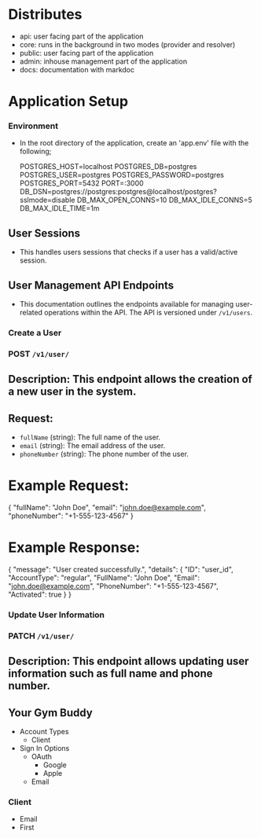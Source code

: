 # Distributes

- api: user facing part of the application
- core: runs in the background in two modes (provider and resolver)
- public: user facing part of the application
- admin: inhouse management part of the application
- docs: documentation with markdoc

# Application Setup

### Environment
- In the root directory of the application, create an 'app.env' file with the following;

  POSTGRES_HOST=localhost
  POSTGRES_DB=postgres
  POSTGRES_USER=postgres
  POSTGRES_PASSWORD=postgres
  POSTGRES_PORT=5432
  PORT=:3000
  DB_DSN=postgres://postgres:postgres@localhost/postgres?sslmode=disable
  DB_MAX_OPEN_CONNS=10
  DB_MAX_IDLE_CONNS=5
  DB_MAX_IDLE_TIME=1m

## User Sessions
- This handles users sessions that checks if a user has a valid/active session.

## User Management API Endpoints

- This documentation outlines the endpoints available for managing user-related operations within the API. The API is versioned under `/v1/users`.

### Create a User

### POST `/v1/user/`

## Description: This endpoint allows the creation of a new user in the system.

## Request:

- `fullName` (string): The full name of the user.
- `email` (string): The email address of the user.
- `phoneNumber` (string): The phone number of the user.

# Example Request:
{
    "fullName": "John Doe",
    "email": "john.doe@example.com",
    "phoneNumber": "+1-555-123-4567"
}

# Example Response:
{
    "message": "User created successfully.",
    "details": {
        "ID": "user_id",
        "AccountType": "regular",
        "FullName": "John Doe",
        "Email": "john.doe@example.com",
        "PhoneNumber": "+1-555-123-4567",
        "Activated": true
    }
}

### Update User Information

### PATCH `/v1/user/`

## Description:  This endpoint allows updating user information such as full name and phone number.




## Your Gym Buddy

- Account Types
  - Client
- Sign In Options
  - OAuth
    - Google
    - Apple
  - Email

### Client

- Email
- First

